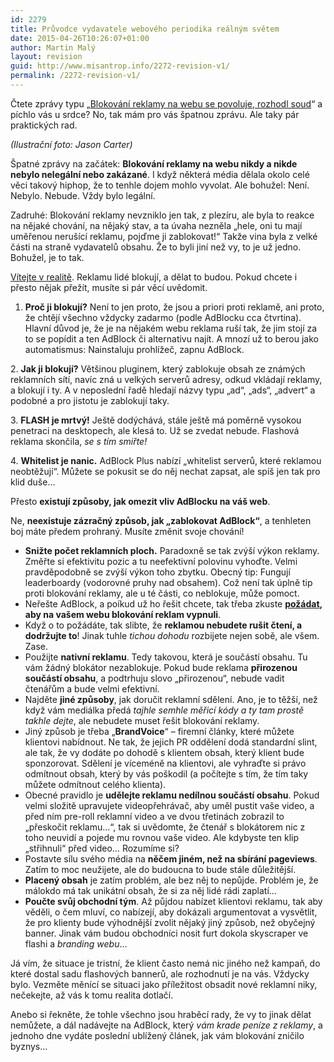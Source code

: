 ```yaml
---
id: 2279
title: Průvodce vydavatele webového periodika reálným světem
date: 2015-04-26T10:26:07+01:00
author: Martin Malý
layout: revision
guid: http://www.misantrop.info/2272-revision-v1/
permalink: /2272-revision-v1/
---
```

Čtete zprávy typu &#8222;[Blokování reklamy na webu se povoluje, rozhodl soud](http://www.ceska-justice.cz/2015/04/blokovani-reklamy-na-webu-se-povoluje-rozhodl-soud/)&#8220; a píchlo vás u srdce? No, tak mám pro vás špatnou zprávu. Ale taky pár praktických rad.

<!--more-->

_(Ilustrační foto: Jason Carter)_

Špatné zprávy na začátek: **Blokování reklamy na webu nikdy a nikde nebylo nelegální nebo zakázané**. I když některá média dělala okolo celé věci takový hiphop, že to tenhle dojem mohlo vyvolat. Ale bohužel: Není. Nebylo. Nebude. Vždy bylo legální.

Zadruhé: Blokování reklamy nevzniklo jen tak, z plezíru, ale byla to reakce na nějaké chování, na nějaký stav, a ta úvaha nezněla &#8222;hele, oni tu mají uměřenou nerušící reklamu, pojďme ji zablokovat!&#8220; Takže vina byla z velké části na straně vydavatelů obsahu. Že to byli jiní než vy, to je už jedno. Bohužel, je to tak.

[Vítejte v realitě](http://kcc.misantrop.info/2014/09/26/adblock/). Reklamu lidé blokují, a dělat to budou. Pokud chcete i přesto nějak přežít, musíte si pár věcí uvědomit.

1. **Proč ji blokují?** Není to jen proto, že jsou a priori proti reklamě, ani proto, že chtějí všechno vždycky zadarmo (podle AdBlocku cca čtvrtina). Hlavní důvod je, že je na nějakém webu reklama ruší tak, že jim stojí za to se popídit a ten AdBlock či alternativu najít. A mnozí už to berou jako automatismus: Nainstaluju prohlížeč, zapnu AdBlock.

2. **Jak ji blokují?** Většinou pluginem, který zablokuje obsah ze známých reklamních sítí, navíc zná u velkých serverů adresy, odkud vkládají reklamy, a blokují i ty. A v neposlední řadě hledají názvy typu &#8222;ad&#8220;, &#8222;ads&#8220;, &#8222;advert&#8220; a podobné a pro jistotu je zablokují taky.

3. **FLASH je mrtvý!** Ještě dodýchává, stále ještě má poměrně vysokou penetraci na desktopech, ale klesá to. Už se zvedat nebude. Flashová reklama skončila, _se s tím smiřte!_

4. **Whitelist je nanic.** AdBlock Plus nabízí &#8222;whitelist serverů, které reklamou neobtěžují&#8220;. Můžete se pokusit se do něj nechat zapsat, ale spíš jen tak pro klid duše&#8230;

Přesto **existují způsoby, jak omezit vliv AdBlocku na váš web**.

Ne, **neexistuje zázračný způsob, jak &#8222;zablokovat AdBlock&#8220;**, a tenhleten boj máte předem prohraný. Musíte změnit svoje chování!

  * **Snižte počet reklamních ploch.** Paradoxně se tak zvýší výkon reklamy. Změřte si efektivitu pozic a tu neefektivní polovinu vyhoďte. Velmi pravděpodobně se zvýší výkon toho zbytku. Obecný tip: Fungují leaderboardy (vodorovné pruhy nad obsahem). Což není tak úplně tip proti blokování reklamy, ale u té části, co neblokuje, může pomoct.
  * Neřešte AdBlock, a poíkud už ho řešit chcete, tak třeba zkuste **[požádat](http://www.misantrop.info/anti-adblock-reseni-pro-vydavatele-obsahu/), aby na vašem webu blokování reklam vypnuli**.
  * Když o to požádáte, tak slibte, že **reklamou nebudete rušit čtení, a dodržujte to**! Jinak tuhle _tichou dohodu_ rozbijete nejen sobě, ale všem. Zase.
  * Použijte **nativní reklamu**. Tedy takovou, která je součástí obsahu. Tu vám žádný blokátor nezablokuje. Pokud bude reklama **přirozenou součástí obsahu**, a podtrhuju slovo &#8222;přirozenou&#8220;, nebude vadit čtenářům a bude velmi efektivní.
  * Najděte **jiné způsoby**, jak doručit reklamní sdělení. Ano, je to těžší, než když vám mediálka předá _tajhle semhle měřicí kódy a ty tam prostě takhle dejte_, ale nebudete muset řešit blokování reklamy.
  * Jiný způsob je třeba &#8222;**BrandVoice**&#8220; &#8211; firemní články, které můžete klientovi nabídnout. Ne tak, že jejich PR oddělení dodá standardní slint, ale tak, že vy dodáte po dohodě s klientem obsah, který klient bude sponzorovat. Sdělení je víceméně na klientovi, ale vyhraďte si právo odmítnout obsah, který by vás poškodil (a počítejte s tím, že tím taky můžete odmítnout celého klienta).
  * Obecné pravidlo je **udělejte reklamu nedílnou součástí obsahu**. Pokud velmi složitě upravujete videopřehrávač, aby uměl pustit vaše video, a před ním pre-roll reklamní video a ve dvou třetinách zobrazil to &#8222;přeskočit reklamu&#8230;&#8220;, tak si uvědomte, že čtenář s blokátorem nic z toho neuvidí a pojede mu rovnou vaše video. Ale kdybyste ten klip &#8222;střihnuli&#8220; před video&#8230; Rozumíme si?
  * Postavte sílu svého média na **něčem jiném, než na sbírání pageviews**. Zatím to moc neužijete, ale do budoucna to bude stále důležitější.
  * **Placený obsah** je zatím problém, ale bez něj to nepůjde. Problém je, že málokdo má tak unikátní obsah, že si za něj lidé rádi zaplatí&#8230;
  * **Poučte svůj obchodní tým**. Až půjdou nabízet klientovi reklamu, tak aby věděli, o čem mluví, co nabízejí, aby dokázali argumentovat a vysvětlit, že pro klienty bude výhodnější zvolit nějaký jiný způsob, než obyčejný banner. Jinak vám budou obchodníci nosit furt dokola skyscraper ve flashi a _branding webu_&#8230;

Já vím, že situace je tristní, že klient často nemá nic jiného než kampaň, do které dostal sadu flashových bannerů, ale rozhodnutí je na vás. Vždycky bylo. Vezměte měnící se situaci jako příležitost obsadit nové reklamní niky, nečekejte, až vás k tomu realita dotlačí.

Anebo si řekněte, že tohle všechno jsou hraběcí rady, že vy to jinak dělat nemůžete, a dál nadávejte na AdBlock, který _vám krade peníze z reklamy_, a jednoho dne vydáte poslední ublížený článek, jak vám blokování zničilo byznys&#8230;